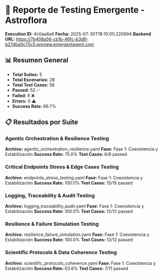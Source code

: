 # 🧬 Reporte de Testing Emergente - Astroflora

**Execution ID:** 4c0aa6a6
**Fecha:** 2025-07-30T18:10:00.220694
**Backend URL:** https://7b408a56-cb1b-46fc-b3d6-b274ba0c75c5.preview.emergentagent.com

## 📊 Resumen General

- **Total Suites:** 5
- **Total Escenarios:** 28
- **Total Test Cases:** 58
- **Passed:** 52 ✅
- **Failed:** 6 ❌
- **Errors:** 0 ⚠️
- **Success Rate:** 89.7%

## 📋 Resultados por Suite

### Agentic Orchestration & Resilience Testing
**Archivo:** agentic_orchestration_resilience.yaml
**Fase:** Fase 1: Coexistencia y Estabilización
**Success Rate:** 75.0%
**Test Cases:** 6/8 passed

### Critical Endpoints Stress & Edge Cases Testing
**Archivo:** endpoints_stress_testing.yaml
**Fase:** Fase 1: Coexistencia y Estabilización
**Success Rate:** 100.0%
**Test Cases:** 15/15 passed

### Logging, Traceability & Audit Testing
**Archivo:** logging_traceability_audit.yaml
**Fase:** Fase 1: Coexistencia y Estabilización
**Success Rate:** 100.0%
**Test Cases:** 12/12 passed

### Resilience & Failure Simulation Testing
**Archivo:** resilience_failure_simulation.yaml
**Fase:** Fase 1: Coexistencia y Estabilización
**Success Rate:** 100.0%
**Test Cases:** 12/12 passed

### Scientific Protocols & Data Coherence Testing
**Archivo:** scientific_protocols_coherence.yaml
**Fase:** Fase 1: Coexistencia y Estabilización
**Success Rate:** 63.6%
**Test Cases:** 7/11 passed

